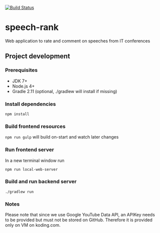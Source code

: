 [![Build Status](https://travis-ci.org/PeggyBrown/speech-rank.svg?branch=master)](https://travis-ci.org/PeggyBrown/speech-rank)

# speech-rank
Web application to rate and comment on speeches from IT conferences

## Project development

### Prerequisites

-   JDK 7+
-   Node.js 4+
-   Gradle 2.11 (optional, ./gradlew will install if missing)

### Install dependencies

`npm install`

### Build frontend resources

`npm run gulp` will build on-start and watch later changes

### Run frontend server

In a new terminal window run

`npm run local-web-server`

### Build and run backend server

`./gradlew run`

### Notes

Please note that since we use Google YouTube Data API, an APIKey needs to be provided but must not be stored on GitHub. Therefore it is provided only on VM on koding.com.
